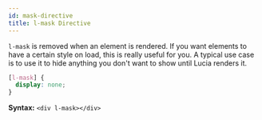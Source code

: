 ```yaml
---
id: mask-directive
title: l-mask Directive
---
```


`l-mask` is removed when an element is rendered. If you want elements to have a certain style on load, this is really useful for you. A typical use case is to use it to hide anything you don't want to show until Lucia renders it.

```css
[l-mask] {
  display: none;
}
```

**Syntax:** `<div l-mask></div>`
